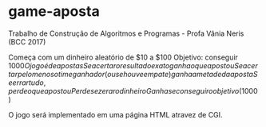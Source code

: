 # game-aposta
Trabalho de Construção de Algoritmos e Programas - Profa Vânia Neris (BCC 2017)

Começa com um dinheiro aleatório de $10 a $100
Objetivo: conseguir $1000
O jogo é de apostas
Se acertar o resultado exato ganha o que apostou
Se acertar pelo menos o time ganhador(ou se houve empate) ganha a metade da aposta
Se errar tudo, perde o que apostou
Perde se zerar o dinheiro
Ganha se conseguir o objetivo($1000)

O jogo será implementado em uma página HTML atravez de CGI.
